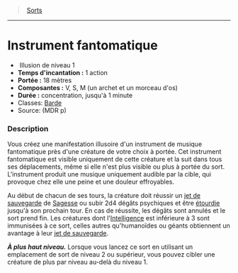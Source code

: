 ﻿---
!Spell
Family: SpellHD
Level: 1
Type: Illusion
CastingTime: 1 action
Range: 18 mètres
Components: V, S, M (un archet et un morceau d'os)
Duration: concentration, jusqu'à 1 minute
Classes: '[Barde](hd_bard.md)'
Id: spells_hd.md#instrument-fantomatique
ParentLink: spells_hd.md#sorts
Name: Instrument fantomatique
ParentName: Sorts
NameLevel: 1
Source: (MDR p)
Attributes: {}
---
> [Sorts](hd_spells.md)

---

# Instrument fantomatique

-  Illusion de niveau 1
- **Temps d'incantation :** 1 action
- **Portée :** 18 mètres
- **Composantes :** V, S, M (un archet et un morceau d'os)
- **Durée :** concentration, jusqu'à 1 minute
- Classes: [Barde](hd_bard.md)
- Source: (MDR p)

### Description

Vous créez une manifestation illusoire d'un instrument de musique fantomatique près d'une créature de votre choix à portée. Cet instrument fantomatique est visible uniquement de cette créature et la suit dans tous ses déplacements, même si elle n'est plus visible ou plus à portée du sort. L'instrument produit une musique uniquement audible par la cible, qui provoque chez elle une peine et une douleur effroyables.

Au début de chacun de ses tours, la créature doit réussir un [jet de sauvegarde](hd_abilities_jets_de_sauvegarde.md) de [Sagesse](hd_abilities_wisdom.md) ou subir 2d4 dégâts psychiques et être [étourdie](hd_conditions_etourdi.md) jusqu'à son prochain tour. En cas de réussite, les dégâts sont annulés et le sort prend fin. Les créatures dont l'[Intelligence](hd_abilities_intelligence.md) est inférieure à 3 sont immunisées à ce sort, celles autres qu'humanoïdes ou géants obtiennent un avantage à leur [jet de sauvegarde](hd_abilities_jets_de_sauvegarde.md).

**_À plus haut niveau._** Lorsque vous lancez ce sort en utilisant un emplacement de sort de niveau 2 ou supérieur, vous pouvez cibler une créature de plus par niveau au-delà du niveau 1.


